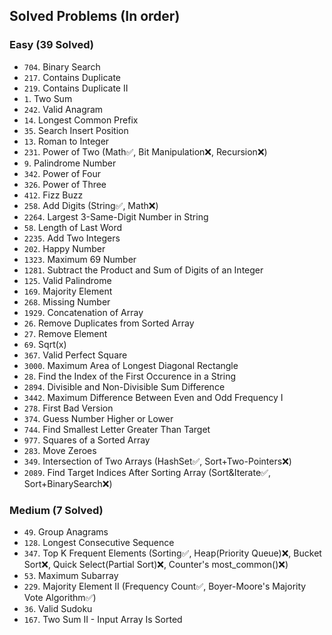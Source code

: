 ## Solved Problems (In order)
### Easy (39 Solved)
- `704`. Binary Search
- `217`. Contains Duplicate
- `219`. Contains Duplicate II
- `1`. Two Sum
- `242`. Valid Anagram   
- `14`. Longest Common Prefix
- `35`. Search Insert Position
- `13`. Roman to Integer
- `231`. Power of Two (Math✅, Bit Manipulation❌, Recursion❌)
- `9`. Palindrome Number
- `342`. Power of Four
- `326`. Power of Three
- `412`. Fizz Buzz
- `258`. Add Digits (String✅, Math❌)
- `2264`. Largest 3-Same-Digit Number in String
- `58`. Length of Last Word
- `2235`. Add Two Integers
- `202`. Happy Number
- `1323`. Maximum 69 Number
- `1281`. Subtract the Product and Sum of Digits of an Integer
- `125`. Valid Palindrome
- `169`. Majority Element
- `268`. Missing Number
- `1929`. Concatenation of Array
- `26`. Remove Duplicates from Sorted Array
- `27`. Remove Element
- `69`. Sqrt(x)
- `367`. Valid Perfect Square
- `3000`. Maximum Area of Longest Diagonal Rectangle
- `28`. Find the Index of the First Occurence in a String
- `2894`. Divisible and Non-Divisible Sum Difference
- `3442`. Maximum Difference Between Even and Odd Frequency I
- `278`. First Bad Version
- `374`. Guess Number Higher or Lower
- `744`. Find Smallest Letter Greater Than Target
- `977`. Squares of a Sorted Array
- `283`. Move Zeroes
- `349`. Intersection of Two Arrays (HashSet✅, Sort+Two-Pointers❌)
- `2089`. Find Target Indices After Sorting Array (Sort&Iterate✅, Sort+BinarySearch❌)

### Medium (7 Solved)
- `49`. Group Anagrams
- `128`. Longest Consecutive Sequence
- `347`. Top K Frequent Elements (Sorting✅, Heap(Priority Queue)❌, Bucket Sort❌, Quick Select(Partial Sort)❌, Counter's most_common()❌)
- `53`. Maximum Subarray
- `229`. Majority Element II (Frequency Count✅, Boyer-Moore's Majority Vote Algorithm✅)
- `36`. Valid Sudoku
- `167`. Two Sum II - Input Array Is Sorted

